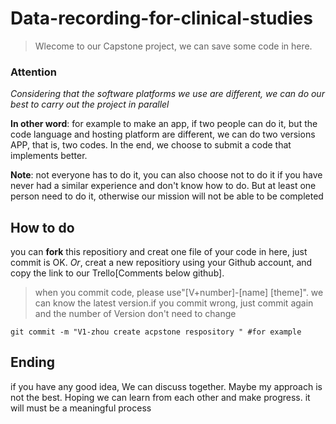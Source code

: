 # Data-recording-for-clinical-studies
>Wlecome to our Capstone project, we can save some code in here.

### Attention 
*Considering that the software platforms we use are different, we can do our best to carry out the project in parallel* 

**In other word**: for example to make an app, if two people can do it, but the code language and hosting platform are different, we can do two versions APP, that is, two codes. In the end, we choose to submit a code that implements better. 

**Note**: not everyone has to do it, you can also choose not to do it if you have never had a similar experience and don't know how to do. But at least one person need to do it, otherwise our mission will not be able to be completed


## How to do

you can **fork** this repositiory and creat one file of your code in here, just commit is OK.
*Or*, creat a new repositiory using your Github account, and copy the link to our Trello[Comments below github].

>when you commit code, please use"[V+number]-[name] [theme]". we can know the latest version.if you commit wrong, just commit again and the number of Version don't need to change
```
git commit -m "V1-zhou create acpstone respository " #for example
```

## Ending
if you have any good idea, We can discuss together. Maybe my approach is not the best. Hoping we can learn from each other and make progress. it will must be a meaningful process
